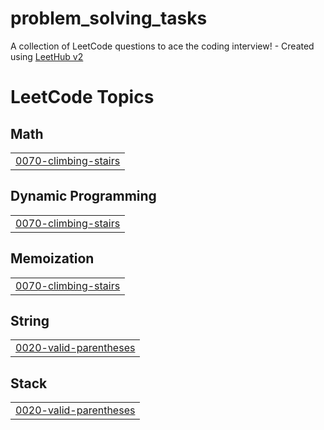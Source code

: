 # problem_solving_tasks
A collection of LeetCode questions to ace the coding interview! - Created using [LeetHub v2](https://github.com/arunbhardwaj/LeetHub-2.0)

<!---LeetCode Topics Start-->
# LeetCode Topics
## Math
|  |
| ------- |
| [0070-climbing-stairs](https://github.com/pgd8/problem_solving_tasks/tree/master/0070-climbing-stairs) |
## Dynamic Programming
|  |
| ------- |
| [0070-climbing-stairs](https://github.com/pgd8/problem_solving_tasks/tree/master/0070-climbing-stairs) |
## Memoization
|  |
| ------- |
| [0070-climbing-stairs](https://github.com/pgd8/problem_solving_tasks/tree/master/0070-climbing-stairs) |
## String
|  |
| ------- |
| [0020-valid-parentheses](https://github.com/pgd8/problem_solving_tasks/tree/master/0020-valid-parentheses) |
## Stack
|  |
| ------- |
| [0020-valid-parentheses](https://github.com/pgd8/problem_solving_tasks/tree/master/0020-valid-parentheses) |
<!---LeetCode Topics End-->